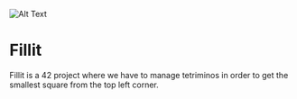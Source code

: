 ![Alt Text](https://media.giphy.com/media/q7kofYLObTVUk/giphy.gif)
# Fillit
Fillit is a 42 project where we have to manage tetriminos in order to get the smallest square from the top left corner.
